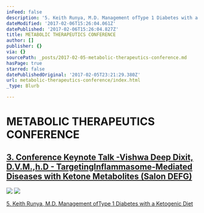 ```yaml
---
inFeed: false
description: '5. Keith Runya, M.D. Management ofType 1 Diabetes with a Ketogenic Diet'
dateModified: '2017-02-06T15:26:04.061Z'
datePublished: '2017-02-06T15:26:04.827Z'
title: METABOLIC THERAPEUTICS CONFERENCE
author: []
publisher: {}
via: {}
sourcePath: _posts/2017-02-05-metabolic-therapeutics-conference.md
hasPage: true
starred: false
datePublishedOriginal: '2017-02-05T23:21:29.380Z'
url: metabolic-therapeutics-conference/index.html
_type: Blurb

---
```

# METABOLIC THERAPEUTICS CONFERENCE

## [3\. Conference Keynote Talk -Vishwa Deep Dixit, D.V.M.,h.D - TargetingInflammasome-Mediated Diseases with Ketone Metabolites (Salon DEFG)][0]
![](https://the-grid-user-content.s3-us-west-2.amazonaws.com/3382f7a0-ad53-483d-9138-422952c8a9af.jpg)
![](https://the-grid-user-content.s3-us-west-2.amazonaws.com/ad45bab3-1270-4dc6-a6a7-21aef4977dfd.jpg)

[5\. Keith Runya, M.D. Management ofType 1 Diabetes with a Ketogenic Diet][1]

[0]: https://www.evernote.com/shard/s504/nl/2147483647/847b8006-5fae-4e72-9768-9daf8078a400/
[1]: https://www.evernote.com/shard/s504/nl/2147483647/b4e36159-2d6a-4ae5-a08a-62a3fdec7cba/